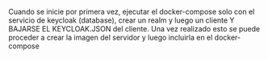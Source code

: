 Cuando se inicie por primera vez, ejecutar el docker-compose solo con el servicio de keycloak (database), crear un realm y luego un cliente Y BAJARSE EL KEYCLOAK.JSON del cliente. Una vez realizado esto se puede proceder a crear la imagen del servidor y luego incluirla en el docker-compose


